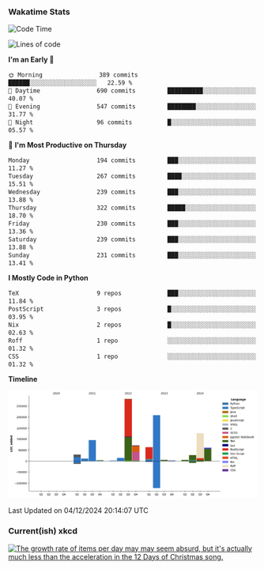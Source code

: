 ### Wakatime Stats
<!--START_SECTION:waka-->
![Code Time](http://img.shields.io/badge/Code%20Time-2%2C968%20hrs-blue)

![Lines of code](https://img.shields.io/badge/From%20Hello%20World%20I%27ve%20Written-1.0%20million%20lines%20of%20code-blue)

**I'm an Early 🐤** 

```text
🌞 Morning                389 commits         ██████░░░░░░░░░░░░░░░░░░░   22.59 % 
🌆 Daytime                690 commits         ██████████░░░░░░░░░░░░░░░   40.07 % 
🌃 Evening                547 commits         ████████░░░░░░░░░░░░░░░░░   31.77 % 
🌙 Night                  96 commits          █░░░░░░░░░░░░░░░░░░░░░░░░   05.57 % 
```
📅 **I'm Most Productive on Thursday** 

```text
Monday                   194 commits         ███░░░░░░░░░░░░░░░░░░░░░░   11.27 % 
Tuesday                  267 commits         ████░░░░░░░░░░░░░░░░░░░░░   15.51 % 
Wednesday                239 commits         ███░░░░░░░░░░░░░░░░░░░░░░   13.88 % 
Thursday                 322 commits         █████░░░░░░░░░░░░░░░░░░░░   18.70 % 
Friday                   230 commits         ███░░░░░░░░░░░░░░░░░░░░░░   13.36 % 
Saturday                 239 commits         ███░░░░░░░░░░░░░░░░░░░░░░   13.88 % 
Sunday                   231 commits         ███░░░░░░░░░░░░░░░░░░░░░░   13.41 % 
```


**I Mostly Code in Python** 

```text
TeX                      9 repos             ███░░░░░░░░░░░░░░░░░░░░░░   11.84 % 
PostScript               3 repos             █░░░░░░░░░░░░░░░░░░░░░░░░   03.95 % 
Nix                      2 repos             █░░░░░░░░░░░░░░░░░░░░░░░░   02.63 % 
Roff                     1 repo              ░░░░░░░░░░░░░░░░░░░░░░░░░   01.32 % 
CSS                      1 repo              ░░░░░░░░░░░░░░░░░░░░░░░░░   01.32 % 
```



**Timeline**

![Lines of Code chart](https://raw.githubusercontent.com/joshuajeschek/joshuajeschek/main/assets/bar_graph.png)


 Last Updated on 04/12/2024 20:14:07 UTC
<!--END_SECTION:waka-->

### Current(ish) xkcd
<a id="xkcd-a" title="The growth rate of items per day may may seem absurd, but it's actually much less than the acceleration in the 12 Days of Christmas song." href="https://www.xkcd.com" target="_blank">
        <img align="center" id="xkcd-img" src="https://imgs.xkcd.com/comics/advent_calendar_advent_calendar.png" alt="The growth rate of items per day may may seem absurd, but it's actually much less than the acceleration in the 12 Days of Christmas song." height=300 />
</a>
